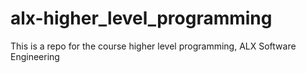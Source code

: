 # alx-higher_level_programming
This is a repo for the course higher level programming, ALX Software Engineering
